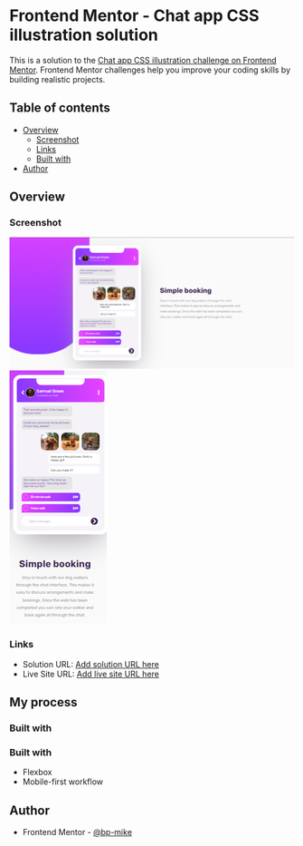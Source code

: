# Frontend Mentor - Chat app CSS illustration solution

This is a solution to the [Chat app CSS illustration challenge on Frontend Mentor](https://www.frontendmentor.io/challenges/chat-app-css-illustration-O5auMkFqY). Frontend Mentor challenges help you improve your coding skills by building realistic projects. 

## Table of contents

- [Overview](#overview)
  - [Screenshot](#screenshot)
  - [Links](#links)
  - [Built with](#built-with)
- [Author](#author)

## Overview

### Screenshot

![](./images/desktop.png)
![](./images/mobile.png)


### Links

- Solution URL: [Add solution URL here](https://your-solution-url.com)
- Live Site URL: [Add live site URL here](https://your-live-site-url.com)

## My process

### Built with

### Built with

- Flexbox
- Mobile-first workflow

## Author

<!-- - Website - [Add your name here](https://www.your-site.com) -->
- Frontend Mentor - [@bp-mike](https://www.frontendmentor.io/profile/bp-mike)
<!-- - Twitter - [@yourusername](https://www.twitter.com/yourusername) -->
